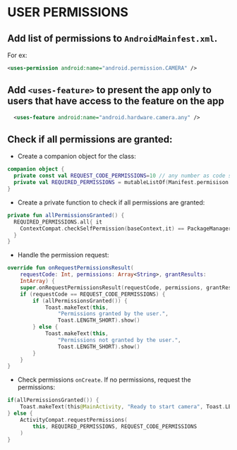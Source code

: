 # USER PERMISSIONS

## Add list of permissions to `AndroidMainfest.xml`.  

For ex:
```xml
<uses-permission android:name="android.permission.CAMERA" />
```

## Add `<uses-feature>` to present the app only to users that have access to the feature on the app
```xml
  <uses-feature android:name="android.hardware.camera.any" />
```

## Check if all permissions are granted:
- Create a companion object for the class:
```kt
companion object {
  private const val REQUEST_CODE_PERMISSIONS=10 // any number as code so that we can check this code in onRequestPermissionsResult
  private val REQUIRED_PERMISSIONS = mutableListOf(Manifest.permisison.CAMERA).toTypedArray() // this is referenced from the android.Manifest library
}
```
- Create a private function to check if all permissions are granted:
```kt
private fun allPermissionsGranted() {
  REQUIRED_PERMISSIONS.all{ it
    ContextCompat.checkSelfPermission(baseContext,it) == PackageManager.PERMISSION_GRANTED	
  }
}
```
- Handle the permission request:
```kt
override fun onRequestPermissionsResult(
    requestCode: Int, permissions: Array<String>, grantResults:
    IntArray) {
    super.onRequestPermissionsResult(requestCode, permissions, grantResults)
    if (requestCode == REQUEST_CODE_PERMISSIONS) {
        if (allPermissionsGranted()) {
            Toast.makeText(this,
                "Permissions granted by the user.",
                Toast.LENGTH_SHORT).show()
        } else {
            Toast.makeText(this,
                "Permissions not granted by the user.",
                Toast.LENGTH_SHORT).show()
        }
    }
}
```
- Check permissions `onCreate`.  If no permissions, request the permissions:
```kt
if(allPermissionsGranted()) {
    Toast.makeText(this@MainActivity, "Ready to start camera", Toast.LENGTH_SHORT).show()
} else {
    ActivityCompat.requestPermissions(
        this, REQUIRED_PERMISSIONS, REQUEST_CODE_PERMISSIONS
    )
}
```
